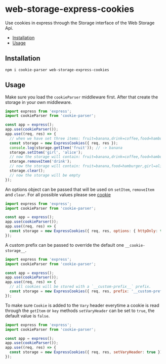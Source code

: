 # web-storage-express-cookies

Use cookies in express through the Storage interface of the Web Storage Api.

- [Installation](#installation)
- [Usage](#usage)

## Installation

```
npm i cookie-parser web-storage-express-cookies
```

## Usage

Make sure you load the `cookieParser` middleware first. After that create the storage in your own middleware.

```js
import express from 'express';
import cookieParser from 'cookie-parser';

const app = express();
app.use(cookieParser());
app.use((req, res) => {
  // when we have set three items: fruit=banana,drink=coffee,food=hamburger
  const storage = new ExpressCookies({ req, res });
  console.log(storage.getItem('fruit')); // -> banana
  storage.setItem('girl', 'alice');
  // now the storage will contain: fruit=banana,drink=coffee,food=hamburger,girl=alice
  storage.removeItem('drink');
  // now the storage will contain: fruit=banana,food=hamburger,girl=alice
  storage.clear();
  // now the storage will be empty
});
```

An options object can be passed that will be used on `setItem`, `removeItem` and `clear`.
For all possible values please see [cookie](https://www.npmjs.com/package/cookie#options-1)

```js
import express from 'express';
import cookieParser from 'cookie-parser';

const app = express();
app.use(cookieParser());
app.use((req, res) => {
  const storage = new ExpressCookies({ req, res, options: { httpOnly: true } });
});
```

A custom prefix can be passed to override the default one `__cookie-storage__`.

```js
import express from 'express';
import cookieParser from 'cookie-parser';

const app = express();
app.use(cookieParser());
app.use((req, res) => {
  // all cookies will be stored with a `__custom-prefix__` prefix.
  const storage = new ExpressCookies({ req, res, prefix: '__custom-prefix__' });
});
```

To make sure `Cookie` is added to the `Vary` header everytime a cookie is read through the `getItem` or `key` methods `setVaryHeader` can be set to `true`, the default value is `false`.

```js
import express from 'express';
import cookieParser from 'cookie-parser';

const app = express();
app.use(cookieParser());
app.use((req, res) => {
  const storage = new ExpressCookies({ req, res, setVaryHeader: true });
});
```
